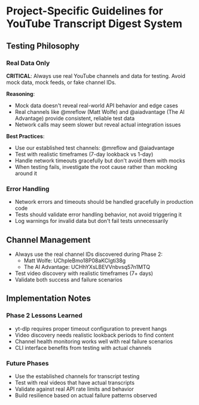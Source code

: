 # Project-Specific Guidelines for YouTube Transcript Digest System

## Testing Philosophy

### Real Data Only
**CRITICAL**: Always use real YouTube channels and data for testing. Avoid mock data, mock feeds, or fake channel IDs.

**Reasoning**: 
- Mock data doesn't reveal real-world API behavior and edge cases
- Real channels like @mreflow (Matt Wolfe) and @aiadvantage (The AI Advantage) provide consistent, reliable test data
- Network calls may seem slower but reveal actual integration issues

**Best Practices**:
- Use our established test channels: @mreflow and @aiadvantage
- Test with realistic timeframes (7-day lookback vs 1-day)
- Handle network timeouts gracefully but don't avoid them with mocks
- When testing fails, investigate the root cause rather than mocking around it

### Error Handling
- Network errors and timeouts should be handled gracefully in production code
- Tests should validate error handling behavior, not avoid triggering it
- Log warnings for invalid data but don't fail tests unnecessarily

## Channel Management
- Always use the real channel IDs discovered during Phase 2:
  - Matt Wolfe: UChpleBmo18P08aKCIgti38g
  - The AI Advantage: UCHhYXsLBEVVnbvsq57n1MTQ
- Test video discovery with realistic timeframes (7+ days)
- Validate both success and failure scenarios

## Implementation Notes

### Phase 2 Lessons Learned
- yt-dlp requires proper timeout configuration to prevent hangs
- Video discovery needs realistic lookback periods to find content
- Channel health monitoring works well with real failure scenarios
- CLI interface benefits from testing with actual channels

### Future Phases
- Use the established channels for transcript testing
- Test with real videos that have actual transcripts
- Validate against real API rate limits and behavior
- Build resilience based on actual failure patterns observed
